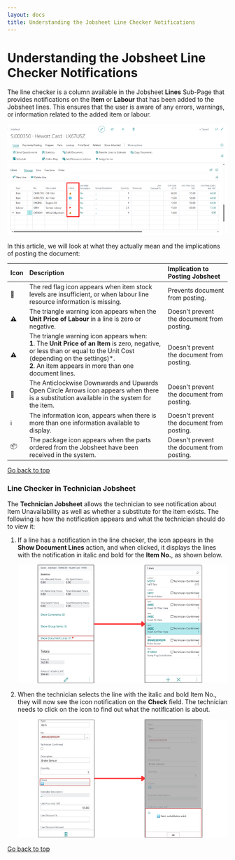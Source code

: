 ```yaml
---
layout: docs
title: Understanding the Jobsheet Line Checker Notifications
---
```


<a name="top"></a>

# Understanding the Jobsheet Line Checker Notifications
The line checker is a column available in the Jobsheet **Lines** Sub-Page that provides notifications on the **Item** or **Labour** that has been added to the Jobsheet lines. This ensures that the user is aware of any errors, warnings, or information related to the added item or labour. 

   ![](media/garagehive-line-checker.png)

In this article, we will look at what they actually mean and the implications of posting the document:

   | Icon | Description                                                                                                                                                                                                                            | Implication to Posting Jobsheet            |
   | :--- | :------------------------------------------------------------------------------------------------------------------------------------------------------------------------------------------------------------------------------------- | :----------------------------------------- |
   | 🚩    | The red flag icon appears when item stock levels are insufficient, or when labour line resource information is missing.                                                                                                                | Prevents document from posting.            |
   | ⚠️    | The triangle warning icon appears when the **Unit Price of Labour** in a line is zero or negative.                                                                                                                                     | Doesn't prevent the document from posting. |
   | ⚠️    | The triangle warning icon appears when: <br> **1**. The **Unit Price of an Item** is zero, negative, or less than or equal to the Unit Cost (depending on the settings)*. <br> **2**. An item appears in more than one document lines. | Doesn't prevent the document from posting. |
   | 🔁    | The Anticlockwise Downwards and Upwards Open Circle Arrows icon appears when there is a substitution available in the system for the item.                                                                                             | Doesn't prevent the document from posting. |
   | ℹ️    | The information icon, appears when there is more than one information available to display.                                                                                                                                            | Doesn't prevent the document from posting. |
   | 📦    | The package icon appears when the parts ordered from the Jobsheet have been received in the system.                                                                                                                                    | Doesn't prevent the document from posting. |


[Go back to top](#top)

### Line Checker in Technician Jobsheet
The **Technician Jobsheet** allows the technician to see notification about Item Unavailability as well as whether a substitute for the item exists. The following is how the notification appears and what the technician should do to view it:
1. If a line has a notification in the line checker, the icon appears in the **Show Document Lines** action, and when clicked, it displays the lines with the notification in italic and bold for the **Item No.**, as shown below.

   ![](media/garagehive-line-checker-technician1.png)

2. When the technician selects the line with the italic and bold Item No., they will now see the icon notification on the **Check** field. The technician needs to click on the icon to find out what the notification is about.

   ![](media/garagehive-line-checker-technician2.png)


[Go back to top](#top)
